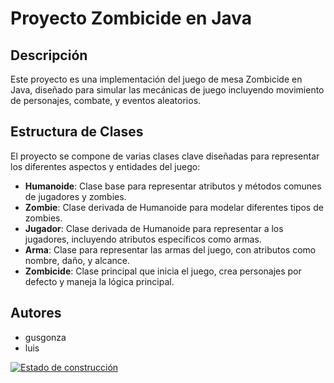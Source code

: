 # Proyecto Zombicide en Java

## Descripción
Este proyecto es una implementación del juego de mesa Zombicide en Java, diseñado para simular las mecánicas de juego incluyendo movimiento de personajes, combate, y eventos aleatorios.

## Estructura de Clases
El proyecto se compone de varias clases clave diseñadas para representar los diferentes aspectos y entidades del juego:

- **Humanoide**: Clase base para representar atributos y métodos comunes de jugadores y zombies.
- **Zombie**: Clase derivada de Humanoide para modelar diferentes tipos de zombies.
- **Jugador**: Clase derivada de Humanoide para representar a los jugadores, incluyendo atributos específicos como armas.
- **Arma**: Clase para representar las armas del juego, con atributos como nombre, daño, y alcance.
- **Zombicide**: Clase principal que inicia el juego, crea personajes por defecto y maneja la lógica principal.

## Autores
- gusgonza
- luis

[![Estado de construcción](https://img.shields.io/static/v1?label=Estado%20de%20Construcción&message=En%20Proceso&color=yellow)](https://gitlab.com/gusgonza/proyecto-herencia-EmpresaAlimentacion)

